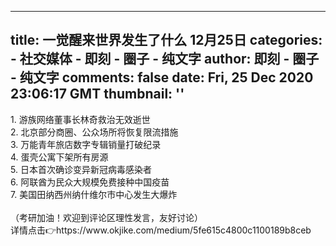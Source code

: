 
---
title: 一觉醒来世界发生了什么 12月25日
categories: 
    - 社交媒体
    - 即刻 - 圈子 - 纯文字
author: 即刻 - 圈子 - 纯文字
comments: false
date: Fri, 25 Dec 2020 23:06:17 GMT
thumbnail: ''
---

<div>   
1. 游族网络董事长林奇救治无效逝世<br>2. 北京部分商圈、公众场所将恢复限流措施<br>3. 万能青年旅店数字专辑销量打破纪录<br>4. 蛋壳公寓下架所有房源<br>5. 日本首次确诊变异新冠病毒感染者<br>6. 阿联酋为民众大规模免费接种中国疫苗<br>7. 美国田纳西州纳什维尔市中心发生大爆炸<br><br>（考研加油！欢迎到评论区理性发言，友好讨论）<br>详情点击👉https://www.okjike.com/medium/5fe615c4800c1100189b8ceb  
</div>
            